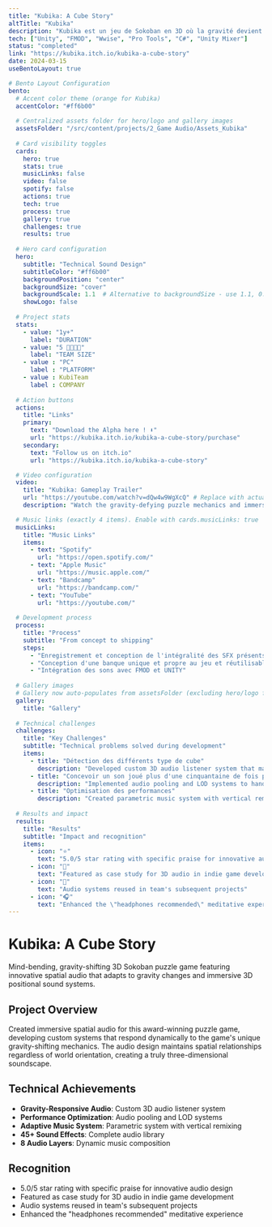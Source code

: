 ```yaml
---
title: "Kubika: A Cube Story"
altTitle: "Kubika"
description: "Kubika est un jeu de Sokoban en 3D où la gravité devient votre meilleur allié… ou votre pire ennemi ! Actuellement en développement, j'assure le Sound-Design  et l'Intégration Audio du projet"
tech: ["Unity", "FMOD", "Wwise", "Pro Tools", "C#", "Unity Mixer"]
status: "completed"
link: "https://kubika.itch.io/kubika-a-cube-story"
date: 2024-03-15
useBentoLayout: true

# Bento Layout Configuration
bento:
  # Accent color theme (orange for Kubika)
  accentColor: "#ff6b00"
  
  # Centralized assets folder for hero/logo and gallery images
  assetsFolder: "/src/content/projects/2_Game Audio/Assets_Kubika"
  
  # Card visibility toggles
  cards:
    hero: true
    stats: true
    musicLinks: false
    video: false
    spotify: false
    actions: true
    tech: true
    process: true
    gallery: true
    challenges: true
    results: true
  
  # Hero card configuration
  hero:
    subtitle: "Technical Sound Design"
    subtitleColor: "#ff6b00"
    backgroundPosition: "center"
    backgroundSize: "cover"
    backgroundScale: 1.1  # Alternative to backgroundSize - use 1.1, 0.9, etc.
    showLogo: false
  
  # Project stats
  stats:
    - value: "1y+"
      label: "DURATION"
    - value: "5 👨‍👩‍👦‍👦"
      label: "TEAM SIZE"
    - value : "PC"
      label : "PLATFORM"
    - value : KubiTeam
      label : COMPANY
  
  # Action buttons
  actions:
    title: "Links"
    primary:
      text: "Download the Alpha here ! ⬇️"
      url: "https://kubika.itch.io/kubika-a-cube-story/purchase"
    secondary:
      text: "Follow us on itch.io"
      url: "https://kubika.itch.io/kubika-a-cube-story"

  # Video configuration
  video:
    title: "Kubika: Gameplay Trailer"
    url: "https://youtube.com/watch?v=dQw4w9WgXcQ" # Replace with actual Kubika trailer
    description: "Watch the gravity-defying puzzle mechanics and immersive 3D audio in action"

  # Music links (exactly 4 items). Enable with cards.musicLinks: true
  musicLinks:
    title: "Music Links"
    items:
      - text: "Spotify"
        url: "https://open.spotify.com/"
      - text: "Apple Music"
        url: "https://music.apple.com/"
      - text: "Bandcamp"
        url: "https://bandcamp.com/"
      - text: "YouTube"
        url: "https://youtube.com/"
  
  # Development process
  process:
    title: "Process"
    subtitle: "From concept to shipping"
    steps:
      - "Enregistrement et conception de l'intégralité des SFX présents dans le jeu"
      - "Conception d'une banque unique et propre au jeu et réutilisable pour le studio KubiTeam"
      - "Intégration des sons avec FMOD et UNITY"
  
  # Gallery images
  # Gallery now auto-populates from assetsFolder (excluding hero/logo files)
  gallery:
    title: "Gallery"
  
  # Technical challenges
  challenges:
    title: "Key Challenges"
    subtitle: "Technical problems solved during development"
    items:
      - title: "Détection des différents type de cube"
        description: "Developed custom 3D audio listener system that maintains spatial relationships regardless of world orientation"
      - title: "Concevoir un son joué plus d'une cinquantaine de fois par minute et le rendre plaisant"
        description: "Implemented audio pooling and LOD systems to handle complex 3D audio without performance impact"
      - title: "Optimisation des performances"
        description: "Created parametric music system with vertical remixing for seamless emotional transitions"
  
  # Results and impact
  results:
    title: "Results"
    subtitle: "Impact and recognition"
    items:
      - icon: "⭐"
        text: "5.0/5 star rating with specific praise for innovative audio design"
      - icon: "🎯"
        text: "Featured as case study for 3D audio in indie game development"
      - icon: "🔄"
        text: "Audio systems reused in team's subsequent projects"
      - icon: "🎧"
        text: "Enhanced the \"headphones recommended\" meditative experience"
---
```


# Kubika: A Cube Story

Mind-bending, gravity-shifting 3D Sokoban puzzle game featuring innovative spatial audio that adapts to gravity changes and immersive 3D positional sound systems.

## Project Overview

Created immersive spatial audio for this award-winning puzzle game, developing custom systems that respond dynamically to the game's unique gravity-shifting mechanics. The audio design maintains spatial relationships regardless of world orientation, creating a truly three-dimensional soundscape.

## Technical Achievements

- **Gravity-Responsive Audio**: Custom 3D audio listener system
- **Performance Optimization**: Audio pooling and LOD systems  
- **Adaptive Music System**: Parametric system with vertical remixing
- **45+ Sound Effects**: Complete audio library
- **8 Audio Layers**: Dynamic music composition

## Recognition

- 5.0/5 star rating with specific praise for innovative audio design
- Featured as case study for 3D audio in indie game development
- Audio systems reused in team's subsequent projects
- Enhanced the "headphones recommended" meditative experience
